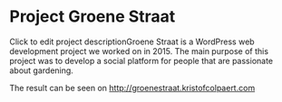 # Project Groene Straat

Click to edit project descriptionGroene Straat is a WordPress web development project we worked on in 2015. The main purpose of this project was to develop a social platform for people that are passionate about gardening.

The result can be seen on http://groenestraat.kristofcolpaert.com
